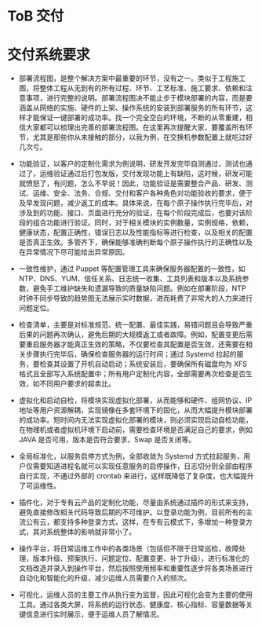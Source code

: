 # ToB 交付

# 交付系统要求

- 部署流程图，是整个解决方案中最重要的环节，没有之一。类似于工程施工图，将整体工程从无到有的所有过程、环节、工艺标准、施工要求、依赖和注意事项，进行完整的说明。部署流程图决不能止步于模块部署的内容，而是要涵盖从网络的实施、硬件的上架、操作系统的安装到部署服务的所有环节，这样才能保证一键部署的成功率。找一个完全空白的环境，不断的从零重建，相信大家都可以梳理出完善的部署流程图。在这里再次提醒大家，要覆盖所有环节，尤其是那些你从未接触的部分，以我为例，在交换机参数配置上就吃过好几次亏。

- 功能验证，以客户的定制化需求为例说明，研发开发完毕自测通过，测试也通过了，运维验证通过后打包发版，交付发现功能上有缺陷，这时候，研发可能就愤怒了，有问题，怎么不早说！因此，功能验证是需要整合产品、研发、测试、运维、安全、法务、合规、交付和客户各种角色对功能验收的要求，便于及早发现问题，减少返工的成本。具体来说，在每个原子操作执行完毕后，对涉及到的功能、接口、页面进行充分的验证，在每个阶段完成后，也要对该阶段的组合功能进行验证。同时，对于相关模块的实例数量，实例规格，依赖，健康状态，配置正确性，错误日志以及性能指标等进行检查，以及相关的配置是否真正生效。多管齐下，确保能够准确判断每个原子操作执行的正确性以及在异常情况下尽可能给出异常原因。

- 一致性维护，通过 Puppet 等配置管理工具来确保服务器配置的一致性，如 NTP、DNS、YUM、信任关系、日志统一收集、工具列表和版本以及系统参数，避免手工维护缺失和遗漏导致的质量缺陷问题。例如在部署阶段，NTP 时钟不同步导致的趋势图无法展示实时数据，进而耗费了非常大的人力来进行问题定位。

- 检查清单，主要是对标准规范、统一配置、最佳实践，易错问题且会导致严重后果的问题再次确认，避免后期的大规模返工或者故障。例如，配置变更后需要重启服务器才能真正生效的策略，不仅要检查其配置是否生效，还需要在相关步骤执行完毕后，确保检查服务器的运行时间；通过 Systemd 拉起的服务，要检查其设置了开机自动启动；系统安装后，要确保所有磁盘均为 XFS 格式且全部写入系统配置中；所有用户定制化内容，全部需要再次检查是否生效，如不同用户要求的超卖比。

- 虚拟化和启动自检，将模块实现虚拟化部署，从而能够和硬件、组网协议、IP 地址等用户资源解耦，实现镜像在多套环境下的固化，从而大幅提升模块部署的成功率。短时间内无法实现虚拟化部署的模块，则必须实现启动自检功能，在物理机或者虚拟机环境下启动前，需要检查环境是否满足自己的要求，例如 JAVA 是否可用，版本是否符合要求，Swap 是否关闭等。

- 全局标准化，以服务启停方式为例，全部收敛为 Systemd 方式拉起服务，用户仅需要知道进程名就可以实现任意服务的启停操作，日志切分则全部由程序自行实现，不通过外部的 crontab 来进行，这样既降低了复杂度，也大幅提升了可运维性。

- 插件化，对于专有云产品的定制化功能，尽量由系统通过插件的形式来支持，避免直接修改相关代码导致后期的不可维护。以登录功能为例，目前所有的主流公有云，都支持多种登录方式，这样，在专有云模式下，多增加一种登录方式，其对系统整体的影响就非常小了。

- 操作平台，将日常运维工作中的各类场景（包括但不限于日常巡检，故障处理，版本升级、预案执行、问题定位、配置变更、补丁升级），进行标准化的文档改造并录入到操作平台，然后按照使用频率和重要性逐步将各类场景进行自动化和智能化的升级，减少运维人员需要介入的频次。

- 可视化，运维人员的主要工作从执行变为监督，因此可视化会变为主要的使用工具。通过各类大屏，将系统的运行状态、健康度、核心指标、容量数据等关键信息进行实时展示，便于运维人员了解情况。